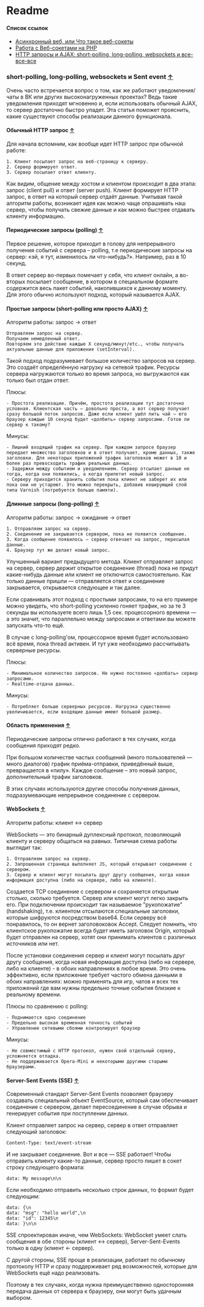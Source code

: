 # Readme

#### Список ссылок

- [Асинхронный веб, или Что такое веб-сокеты](https://tproger.ru/translations/what-are-web-sockets/)
- [Работа с Веб-сокетами на PHP](https://habr.com/ru/post/709448/)
- [HTTP запросы и AJAX: short-polling, long-polling, websockets и все-все-все](https://vk.com/@social_it-http-zaprosy-i-ajax-short-polling-long-polling-websockets-i)



### short-polling, long-polling, websockets и Sent event [&uarr;](#Other-tasks)

Очень часто встречается вопрос о том, как же работают уведомления/чаты в ВК или других высоконагруженных проектах?
Ведь такие уведомления приходят мгновенно и, если использовать обычный AJAX, то сервер достаточно быстро упадет.
Эта статья поможет прояснить, какие существуют способы реализации данного функционала.

#### Обычный HTTP запрос [&uarr;](#Other-tasks)
Для начала вспомним, как вообще идет HTTP запрос при обычной работе:

    1. Клиент посылает запрос на веб-страницу к серверу.
    2. Сервер формирует ответ.
    3. Сервер посылает ответ клиенту.

Как видим, общение между хостом и клиентом происходит в два этапа: запрос (client pull) и ответ (server push).
Клиент формирует HTTP запрос, в ответ на который сервер отдаёт данные. Учитывая такой алгоритм работы, возникает идея как можно
чаще опрашивать наш сервер, чтобы получать свежие данные и как можно быстрее отдавать клиенту информацию.

#### Периодические запросы (polling) [&uarr;](#Other-tasks)

Первое решение, которое приходит в голову для непрерывного получения событий с сервера – polling, т.е периодические запросы на
сервер: «эй, я тут, изменилось ли что-нибудь?». Например, раз в 10 секунд.

В ответ сервер во-первых помечает у себя, что клиент онлайн, а во-вторых посылает сообщение, в котором в специальном формате
содержится весь пакет событий, накопившихся к данному моменту. Для этого обычно используют подход, который называется AJAX.

#### Простые запросы (short-polling или просто AJAX) [&uarr;](#Other-tasks)

Алгоритм работы: запрос → ответ

    Отправляем запрос на сервер.
    Получаем немедленный ответ.
    Повторяем это действие каждые X секунд/минут/etc., чтобы получать актуальные данные для приложения (setInterval).

Такой подход подразумевает большое количество запросов на сервер. Это создаёт определённую нагрузку на сетевой трафик.
Ресурсы сервера нагружаются только во время запроса, но выгружаются как только был отдан ответ.

Плюсы:

    - Простота реализации. Причём, простота реализации тут достаточно условная. Клиентская часть – довольно проста, а вот сервер получает сразу большой поток запросов. Даже если клиент ушёл пить чай – его браузер каждые 10 секунд будет «долбить» сервер запросами. Готов ли сервер к такому?

Минусы:

    - Лишний входящий трафик на сервер. При каждом запросе браузер передает множество заголовков и в ответ получает, кроме данных, также заголовки. Для некоторых приложений трафик заголовков может в 10 и более раз превосходить трафик реальных данных.
    - Задержки между событием и уведомлением. Сервер отсылает данные не тогда, когда они появились, а когда прилетит новый запрос.
    - Серверу приходится хранить события пока клиент не заберет их или пока они не устареют. Это можно перекрыть, добавив кеширующий слой типа Varnish (потребуется больше памяти).

#### Длинные запросы (long-polling) [&uarr;](#Other-tasks)

Алгоритм работы: запрос → ожидание → ответ

    1. Отправляем запрос на сервер.
    2. Соединение не закрывается сервером, пока не появится сообщение.
    3. Когда сообщение появилось – сервер отвечает на запрос, пересылая данные.
    4. Браузер тут же делает новый запрос.

Улучшенный вариант предыдущего метода. Клиент отправляет запрос на сервер, сервер держит открытое соединение (thread) пока не
придут какие-нибудь данные или клиент не отключится самостоятельно. Как только данные пришли — отправляется ответ и соединение
закрывается, открывается следующее и так далее.

Если сравнивать этот подход с простыми запросами, то на его примере можно увидеть, что short-polling усиленно гоняет трафик,
но за те 3 секунды вы используете всего лишь 1,5 сек. процессорного времени — а это значит, что параллельно между запросами
и ответами вы можете запускать что-то ещё.

В случае с long-polling'ом, процессорное время будет использовано всё время, пока thread активен. И тут уже необходимо
рассчитывать серверные ресурсы.

Плюсы:

    - Минимальное количество запросов. Не нужно постоянно «долбать» сервер запросами.
    - Realtime-отдача данных.

Минусы:

    - Потребляет больше серверных ресурсов. Нагрузка существенно увеличивается, если входящие данные имеют большой размер.

#### Область применения [&uarr;](#Other-tasks)

Периодические запросы отлично работают в тех случаях, когда сообщения приходят редко.

При большом количестве частых сообщений (много пользователей — много диалогов) график приёма-отправки, приведённый выше,
превращается в «пилу». Каждое сообщение – это новый запрос, дополнительный трафик заголовков.

В этих случаях используются другие способы получения данных, подразумевающие непрерывное соединение с сервером.

#### WebSockets [&uarr;](#Other-tasks)

Алгоритм работы: клиент ↔ сервер

WebSockets — это бинарный дуплексный протокол, позволяющий клиенту и серверу общаться на равных. Типичная схема работы выглядит так:

    1. Отправляем запрос на сервер.
    2. Запрошенная страница выполняет JS, который открывает соединение с сервером.
    3. Сервер и клиент могут посылать друг другу сообщения, когда новая информация доступна (либо на сервере, либо на клиенте).

Создается TCP соединение с сервером и сохраняется открытым столько, сколько требуется. Сервер или клиент могут легко закрыть его.
При подключении происходит так называемое "рукопожатие" (handshaking), т.е. клиентом отсылаются специальные заголовки, которые
шифруются посредством base64. Если серверу всё понравилось, то он вернет заголовоковок Accept. Следует помнить, что клиентское
рукопожатие всегда будет иметь заголовок Origin, который будет отправлен на сервер, хотят они принимать клиентов с различных
источников или нет.

После установки соединения сервер и клиент могут посылать друг другу сообщения, когда новая информация доступна (либо на сервере,
либо на клиенте) - в обоих направлениях в любое время. Это очень эффективно, если приложение требует частого обмена данными в
обоих направлениях: можно применять для игр, чатов и всех тех приложений где вам нужны предельно точные события близкие к
реальному времени.

Плюсы по сравнению с polling:

    - Поднимается одно соединение
    - Предельно высокая временная точность событий
    - Управление сетевыми сбоями контролирует браузер

Минусы:

    - Не совместимый с HTTP протокол, нужен свой отдельный сервер, усложняется отладка.
    - Не поддерживается Opera-Mini и некоторыми другими старыми браузерами.

#### Server-Sent Events (SSE) [&uarr;](#Other-tasks)

Современный стандарт Server-Sent Events позволяет браузеру создавать специальный объект EventSource, который сам обеспечивает
соединение с сервером, делает пересоединение в случае обрыва и генерирует события при поступлении данных.

Клиент отправляет запрос на сервер, сервер в ответ отправляет следующий заголовок:

    Content-Type: text/event-stream

И не закрывает соединение. Вот и все — SSE работает! Чтобы отправить клиенту какие-то данные, сервер просто пишет в сокет
строку следующего формата:

    data: My message\n\n

Если необходимо отправить несколько строк данных, то формат будет следующим:

    data: {\n
    data: "msg": "hello world",\n
    data: "id": 12345\n
    data: }\n\n

SSE спроектирован иначе, чем WebSockets: WebSocket умеет слать сообщения в обе стороны (клиент ↔ сервер), Server-Sent-Events
только в одну (клиент ← сервер).

С другой стороны, SSE проще в реализации, работает по обычному протоколу HTTP и сразу поддерживает ряд возможностей, которые для
WebSockets ещё надо реализовать.

Поэтому в тех случаях, когда нужна преимущественно односторонняя передача данных от сервера к браузеру, они могут быть удачным
выбором.
